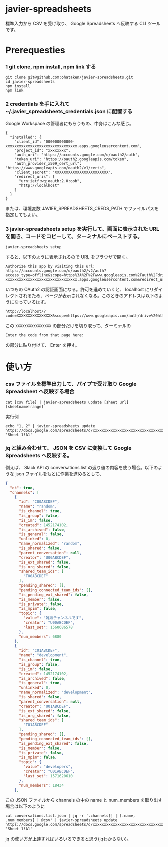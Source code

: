 # javier-spreadsheets

標準入力から CSV を受け取り、 Google Spreadsheets へ反映する CLI ツールです。

# Prerequesties

### 1 git clone, npm install, npm link する

```
git clone git@github.com:ohataken/javier-spreadsheets.git
cd javier-spreadsheets 
npm install 
npm link 
```

### 2 credentials を手に入れて ~/.javier_spreadsheets_credentials.json に配置する 

Google Workspace の管理者にもらうもの、中身はこんな感じ。

```
{
  "installed": {
    "client_id": "000000000000-xxxxxxxxxxxxxxxxxxxxxxxxxxxxxxxx.apps.googleusercontent.com",
    "project_id": "xxxxxxxx",
    "auth_uri": "https://accounts.google.com/o/oauth2/auth",
    "token_uri": "https://oauth2.googleapis.com/token",
    "auth_provider_x509_cert_url": "https://www.googleapis.com/oauth2/v1/certs",
    "client_secret": "XXXXXXXXXXXXXXXXXXXXXXXX",
    "redirect_uris": [
      "urn:ietf:wg:oauth:2.0:oob",
      "http://localhost"
    ]
  }
}
```

または、環境変数 JAVIER_SPREADSHEETS_CREDS_PATH でファイルパスを指定してもよい。

### 3 javier-spreadsheets setup を実行して、画面に表示された URL を開き、コードをコピーして、ターミナルにペーストする。

```
javier-spreadsheets setup 
```

すると、以下のように表示されるので URL をブラウザで開く。

```
Authorize this app by visiting this url: https://accounts.google.com/o/oauth2/v2/auth?access_type=offline&scope=https%3A%2F%2Fwww.googleapis.com%2Fauth%2Fdrive%20https%3A%2F%2Fwww.googleapis.com%2Fauth%2Fdrive.file%20https%3A%2F%2Fwww.googleapis.com%2Fauth%2Fspreadsheets&response_type=code&client_id=000000000000-xxxxxxxxxxxxxxxxxxxxxxxxxxxxxxxx.apps.googleusercontent.com&redirect_uri=urn%3Aietf%3Awg%3Aoauth%3A2.0%3Aoob
```

いつもの OAuth2 の認証画面になる。許可を進めていくと、 localhost にリダイレクトされるため、ページが表示されなくなる。このときのアドレスは以下のようになっているはず。

```
http://localhost/?code=XXXXXXXXXXXXXXXX&scope=https://www.googleapis.com/auth/drive%20https://www.googleapis.com/auth/drive.file%20https://www.googleapis.com/auth/spreadsheets
```

この `XXXXXXXXXXXXXXXX` の部分だけを切り取って、ターミナルの

```
Enter the code from that page here: 
```

の部分に貼り付けて、 Enter を押す。

# 使い方

### csv ファイルを標準出力して、パイプで受け取り Google Spreadsheet へ反映する場合

```
cat [csv file] | javier-spreadsheets update [sheet url] [sheetname!range] 
```

実行例

```
echo "1, 2" | javier-spreadsheets update https://docs.google.com/spreadsheets/d/xxxxxxxxxxxxxxxxxxxxxxxxxxxxxxxxxxxxxxxxxxxx/edit#gid=0 'Sheet 1!A1'
```

### jq と組み合わせて、 JSON を CSV に変換して Google Spreadsheets へ反映する。

例えば、 Slack API の conversations.list の返り値の内容を使う場合。以下のような json ファイルをもとに作業を進めるとして、 

```conversations.list.json
{
  "ok": true,
  "channels": [
    {
      "id": "C00ABCDEF",
      "name": "random",
      "is_channel": true,
      "is_group": false,
      "is_im": false,
      "created": 1452174102,
      "is_archived": false,
      "is_general": false,
      "unlinked": 0,
      "name_normalized": "random",
      "is_shared": false,
      "parent_conversation": null,
      "creator": "U00ABCDEF",
      "is_ext_shared": false,
      "is_org_shared": false,
      "shared_team_ids": [
        "T00ABCDEF"
      ],
      "pending_shared": [],
      "pending_connected_team_ids": [],
      "is_pending_ext_shared": false,
      "is_member": false,
      "is_private": false,
      "is_mpim": false,
      "topic": {
        "value": "雑談チャンネルです",
        "creator": "U00ABCDEF",
        "last_set": 1560686578
      },
      "num_members": 6880
    },
    {
      "id": "C01ABCDEF",
      "name": "development",
      "is_channel": true,
      "is_group": false,
      "is_im": false,
      "created": 1452174102,
      "is_archived": false,
      "is_general": true,
      "unlinked": 0,
      "name_normalized": "development",
      "is_shared": false,
      "parent_conversation": null,
      "creator": "U01ABCDEF",
      "is_ext_shared": false,
      "is_org_shared": false,
      "shared_team_ids": [
        "T01ABCDEF"
      ],
      "pending_shared": [],
      "pending_connected_team_ids": [],
      "is_pending_ext_shared": false,
      "is_member": false,
      "is_private": false,
      "is_mpim": false,
      "topic": {
        "value": "developers",
        "creator": "U01ABCDEF",
        "last_set": 1571620610
      },
      "num_members": 18434
    },
```

この JSON ファイルから channels の中の name と num_members を取り出す場合は以下のように

```
cat conversations.list.json | jq -r '.channels[] | [.name, .num_members] | @csv' | javier-spreadsheets update https://docs.google.com/spreadsheets/d/xxxxxxxxxxxxxxxxxxxxxxxxxxxxxxxxxxxxxxxxxxxx/edit 'Sheet 1!A1'
```

jq の使い方が上達すればいろいろできると思う(jqわからない)。
